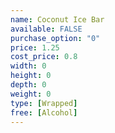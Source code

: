 ```yaml
---
name: Coconut Ice Bar
available: FALSE
purchase_option: "0"
price: 1.25
cost_price: 0.8
width: 0
height: 0
depth: 0
weight: 0
type: [Wrapped]
free: [Alcohol]
---
```

